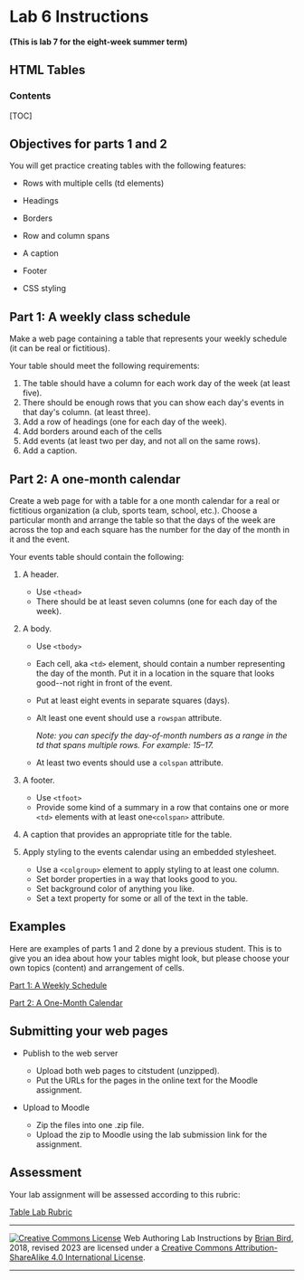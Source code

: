 <h1>Lab 6 Instructions</h1>

**(This is lab 7 for the eight-week summer term)**

<h2>HTML Tables</h2>

<h3>Contents</h3>

[TOC]

## Objectives for parts 1 and 2

You will get practice creating tables with the following features:

- Rows with multiple cells (td elements)

- Headings

- Borders

- Row and column spans

- A caption

- Footer

- CSS styling

  

## Part 1: A weekly class schedule

Make a web page containing a table that represents your weekly schedule (it can be real or fictitious).

Your table should meet the following requirements:

1. The table should have a column for each work day of the week (at least five).
2. There should be enough rows that you can show each day's events in that day's column. (at least three).
3. Add a row of headings (one for each day of the week).
4. Add borders around each of the cells
5. Add events (at least two per day, and not all on the same rows).
6. Add a caption.



## Part 2: A one-month calendar

Create a web page for with a table for a one month calendar for a real or fictitious organization (a club, sports team, school, etc.). Choose a particular month and arrange the table so that the days of the week are across the top and each square has the number for the day of the month in it and the event.

Your events table should contain the following:

1. A header.

   - Use `<thead>`
   - There should be at least seven columns (one for each day of the week).

2. A body.

   - Use `<tbody>`

   - Each cell, aka `<td>` element, should contain a number representing the day of the month. Put it in a location in the square that looks good--not right in front of the event.

   - Put at least eight events in separate squares (days).

   - Alt least one event should use a `rowspan` attribute.

     *Note: you can specify the day-of-month numbers as a range in the td that spans multiple rows. For example: 15&ndash;17.*

   - At least two events should use a `colspan` attribute.

3. A footer.

   - Use `<tfoot>`
   - Provide some kind of a summary in a row that contains one or more `<td>` elements with at least one`<colspan>` attribute.

4. A caption that provides an appropriate title for the table.

5. Apply styling to the events calendar using an embedded stylesheet.

   - Use a `<colgroup>` element to apply styling to at least one column.
   - Set border properties in a way that looks good to you.
   - Set background color of anything you like.
   - Set a text property for some or all of the text in the table.

## Examples

Here are examples of parts 1 and 2 done by a previous student. This is to give you an idea about how your tables might look, but please choose your own topics (content) and arrangement of cells.

[Part 1: A Weekly Schedule](Example_WeeklySchedule.pdf)

[Part 2: A One-Month Calendar](Example_MonthCalendar.pdf)

## Submitting your web pages

- Publish to the web server

  - Upload both web pages to citstudent (unzipped).
  - Put the URLs for the pages in the online text for the Moodle assignment.

- Upload to Moodle

  - Zip the files into one .zip file.
  - Upload the zip to Moodle using the lab submission link for the assignment. 
  

## Assessment

Your lab assignment will be assessed according to this rubric:

[Table Lab Rubric](Lab6Rubric-CIS195.htm)




------

[![Creative Commons License](https://i.creativecommons.org/l/by-sa/4.0/88x31.png)](http://creativecommons.org/licenses/by-sa/4.0/) Web Authoring Lab Instructions by [Brian Bird](https://profbird.dev), 2018, revised <time>2023</time> are licensed under a [Creative Commons Attribution-ShareAlike 4.0 International License](http://creativecommons.org/licenses/by-sa/4.0/). 

------------



